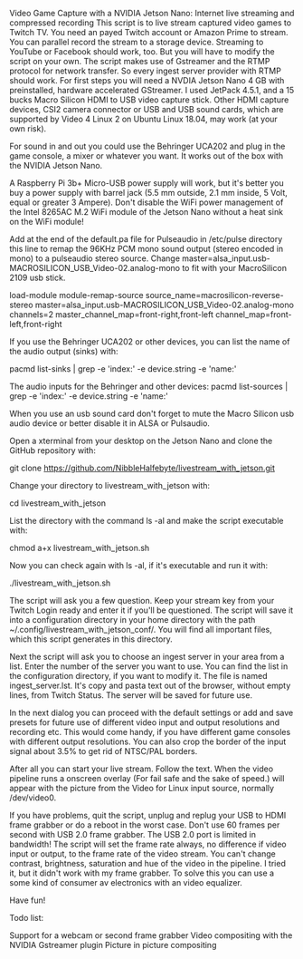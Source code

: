 Video Game Capture with a NVIDIA Jetson Nano: Internet live streaming and compressed recording
This script is to live stream captured video games to Twitch TV. You need an payed Twitch account or Amazon Prime to stream. You can parallel record the stream to a storage device.
Streaming to YouTube or Facebook should work, too. But you will have to modify the script on your own. The script makes use of Gstreamer and the RTMP protocol for network transfer. So every ingest server provider with RTMP should work.
For first steps you will need a NVDIA Jetson Nano 4 GB with preinstalled, hardware accelerated GStreamer. I used JetPack 4.5.1, and a 15 bucks Macro Silicon HDMI to USB video capture stick. Other HDMI capture devices, CSI2 camera connector or USB and USB sound cards, which are supported by Video 4 Linux 2 on Ubuntu Linux 18.04, may work (at your own risk).

For sound in and out you could use the Behringer UCA202 and plug in the game console, a mixer or whatever you want. It works out of the box with the NVIDIA Jetson Nano.

A Raspberry Pi 3b+ Micro-USB power supply will work, but it's better you buy a power supply with barrel jack (5.5 mm outside, 2.1 mm inside, 5 Volt, equal or greater 3 Ampere). Don't disable the WiFi power management of the Intel 8265AC M.2 WiFi module of the Jetson Nano without a heat sink on the WiFi module!

Add at the end of the default.pa file for Pulseaudio in /etc/pulse directory this line to remap the 96KHz PCM mono sound output (stereo encoded in mono) to a pulseaudio stereo source. Change master=alsa_input.usb-MACROSILICON_USB_Video-02.analog-mono to fit with your MacroSilicon 2109 usb stick.

load-module module-remap-source source_name=macrosilicon-reverse-stereo master=alsa_input.usb-MACROSILICON_USB_Video-02.analog-mono channels=2 master_channel_map=front-right,front-left channel_map=front-left,front-right

If you use the Behringer UCA202 or other devices, you can list the name of the audio output (sinks) with:

pacmd list-sinks | grep -e 'index:' -e device.string -e 'name:'

The audio inputs for the Behringer and other devices: pacmd list-sources | grep -e 'index:' -e device.string -e 'name:'

When you use an usb sound card don't forget to mute the Macro Silicon usb audio device or better disable it in ALSA or Pulsaudio.

Open a xterminal from your desktop on the Jetson Nano and clone the GitHub repository with:

git clone https://github.com/NibbleHalfebyte/livestream_with_jetson.git

Change your directory to livestream_with_jetson with:

cd livestream_with_jetson

List the directory with the command ls -al and make the script executable with:

chmod a+x livestream_with_jetson.sh

Now you can check again with ls -al, if it's executable and run it with:

./livestream_with_jetson.sh

The script will ask you a few question. Keep your stream key from your Twitch Login ready and enter it if you'll be questioned. The script will save it into a configuration directory in your home directory with the path ~/.config/livestream_with_jetson_conf/. You will find all important files, which this script generates in this directory.

Next the script will ask you to choose an ingest server in your area from a list. Enter the number of the server you want to use. You can find the list in the configuration directory, if you want to modify it. The file is named ingest_server.lst. It's copy and pasta text out of the browser, without empty lines, from Twitch Status. The server will be saved for future use.

In the next dialog you can proceed with the default settings or add and save presets for future use of different video input and output resolutions and recording etc. This would come handy, if you have different game consoles with different output resolutions. You can also crop the border of the input signal about 3.5% to get rid of NTSC/PAL borders.

After all you can start your live stream. Follow the text. When the video pipeline runs a onscreen overlay (For fail safe and the sake of speed.) will appear with the picture from the Video for Linux input source, normally /dev/video0.

If you have problems, quit the script, unplug and replug your USB to HDMI frame grabber or do a reboot in the worst case. Don't use 60 frames per second with USB 2.0 frame grabber. The USB 2.0 port is limited in bandwidth! The script will set the frame rate always, no difference if video input or output, to the frame rate of the video stream. You can't change contrast, brightness, saturation and hue of the video in the pipeline. I tried it, but it didn't work with my frame grabber. To solve this you can use a some kind of consumer av electronics with an video equalizer.

Have fun!

Todo list:

Support for a webcam or second frame grabber
Video compositing with the NVIDIA Gstreamer plugin
Picture in picture compositing
